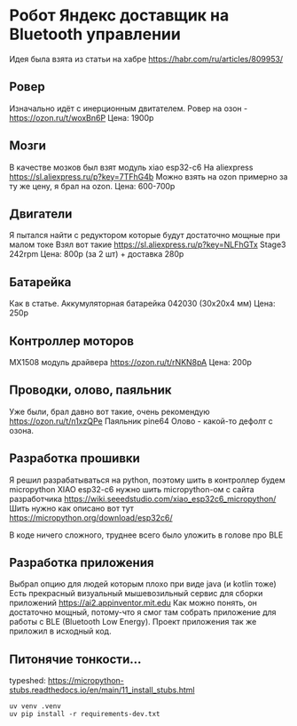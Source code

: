 # Робот Яндекс доставщик на Bluetooth управлении

Идея была взята из статьи на хабре https://habr.com/ru/articles/809953/

## Ровер

Изначально идёт с инерционным двитателем.
Ровер на озон - https://ozon.ru/t/woxBn6P
Цена: 1900р

## Мозги
В качестве мозков был взят модуль xiao esp32-c6
На aliexpress https://sl.aliexpress.ru/p?key=7TFhG4b
Можно взять на ozon примерно за ту же цену, я брал на ozon.
Цена: 600-700р 

## Двигатели
Я пытался найти с редуктором которые будут достаточно мощные при малом токе
Взял вот такие https://sl.aliexpress.ru/p?key=NLFhGTx
Stage3 242rpm
Цена: 800р (за 2 шт) + доставка 280р

## Батарейка
Как в статье.
Аккумуляторная батарейка 042030 (30x20x4 мм)
Цена: 250р

## Контроллер моторов
MX1508 модуль драйвера https://ozon.ru/t/rNKN8pA
Цена: 200р

## Проводки, олово, паяльник

Уже были, брал давно вот такие, очень рекомендую https://ozon.ru/t/n1xzQPe
Паяльник pine64
Олово - какой-то дефолт с озона.


## Разработка прошивки

Я решил разрабатываться на python, поэтому шить в контроллер будем micropython
XIAO esp32-c6 нужно шить micropython-ом с сайта разработчика https://wiki.seeedstudio.com/xiao_esp32c6_micropython/
Шить нужно как описано вот тут https://micropython.org/download/esp32c6/

В коде ничего сложного, труднее всего было уложить в голове про BLE

## Разработка приложения

Выбрал опцию для людей которым плохо при виде java (и kotlin тоже)
Есть прекрасный визуальный мышевозильный сервис для сборки приложений https://ai2.appinventor.mit.edu
Как можно понять, он достаточно мощный, потому-что я смог там собрать приложение для работы с BLE (Bluetooth Low Energy).
Проект приложения так же приложил в исходный код.

## Питонячие тонкости...

typeshed: https://micropython-stubs.readthedocs.io/en/main/11_install_stubs.html

```
uv venv .venv
uv pip install -r requirements-dev.txt
```
